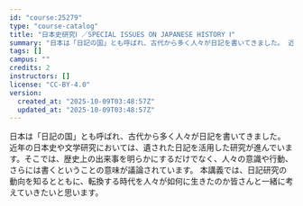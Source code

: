```yaml
---
id: "course:25279"
type: "course-catalog"
title: "日本史研究Ⅰ ／SPECIAL ISSUES ON JAPANESE HISTORY Ⅰ"
summary: "日本は「日記の国」とも呼ばれ、古代から多く人々が日記を書いてきました。 近年の日本史や文学研究においては、遺された日記を活用した研究が進んでいます。そこでは、歴史上の出来事を明らかにするだけでなく、人々の意識や行動、さらには書くということの…"
tags: []
campus: ""
credits: 2
instructors: []
license: "CC-BY-4.0"
version:
  created_at: "2025-10-09T03:48:57Z"
  updated_at: "2025-10-09T03:48:57Z"
---
```

日本は「日記の国」とも呼ばれ、古代から多く人々が日記を書いてきました。 近年の日本史や文学研究においては、遺された日記を活用した研究が進んでいます。そこでは、歴史上の出来事を明らかにするだけでなく、人々の意識や行動、さらには書くということの意味が議論されています。 本講義では、日記研究の動向を知るとともに、転換する時代を人々が如何に生きたのか皆さんと一緒に考えていきたいと思います。
